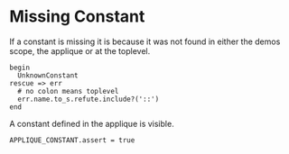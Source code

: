 # Missing Constant

If a constant is missing it is because it was not found
in either the demos scope, the applique or at the toplevel.

    begin
      UnknownConstant
    rescue => err
      # no colon means toplevel
      err.name.to_s.refute.include?('::')
    end

A constant defined in the applique is visible.

    APPLIQUE_CONSTANT.assert = true

